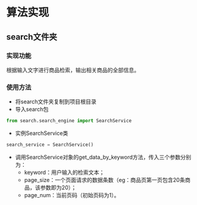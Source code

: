 # 算法实现

## search文件夹

### 实现功能

根据输入文字进行商品检索，输出相关商品的全部信息。

### 使用方法

- 将search文件夹复制到项目根目录
- 导入search包

```python
from search.search_engine import SearchService
```

- 实例SearchService类

```python
search_service = SearchService()
```

- 调用SearchService对象的get_data_by_keyword方法，传入三个参数分别为：
  - keyword：用户输入的检索文本；
  - page_size：一个页面请求的数据条数（eg：商品页第一页包含20条商品，该参数即为20）；
  - page_num：当前页码（初始页码为1）。

